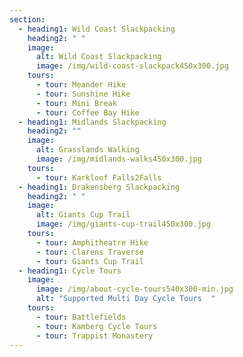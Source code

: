 ```yaml
---
section:
  - heading1: Wild Coast Slackpacking
    heading2: " "
    image:
      alt: Wild Coast Slackpacking
      image: /img/wild-coast-slackpack450x300.jpg
    tours:
      - tour: Meander Hike
      - tour: Sunshine Hike
      - tour: Mini Break
      - tour: Coffee Bay Hike
  - heading1: Midlands Slackpacking
    heading2: ""
    image:
      alt: Grasslands Walking
      image: /img/midlands-walks450x300.jpg
    tours:
      - tour: Karkloof Falls2Falls
  - heading1: Drakensberg Slackpacking
    heading2: " "
    image:
      alt: Giants Cup Trail
      image: /img/giants-cup-trail450x300.jpg
    tours:
      - tour: Amphitheatre Hike
      - tour: Clarens Traverse
      - tour: Giants Cup Trail
  - heading1: Cycle Tours
    image:
      image: /img/about-cycle-tours540x300-min.jpg
      alt: "Supported Multi Day Cycle Tours  "
    tours:
      - tour: Battlefields
      - tour: Kamberg Cycle Tours
      - tour: Trappist Monastery
---
```


